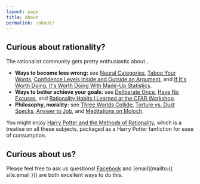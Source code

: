 ```yaml
---
layout: page
title: About
permalink: /about/
---
```


## Curious about rationality?
The rationalist community gets pretty enthusiastic about...

* **Ways to become less wrong:** see
  [Neural Categories](http://lesswrong.com/lw/nn/neural_categories/),
  [Taboo Your Words](http://lesswrong.com/lw/nu/taboo_your_words/),
  [Confidence Levels Inside and Outside an Argument](http://lesswrong.com/lw/3be/confidence_levels_inside_and_outside_an_argument/),
  and
  [If It's Worth Doing, It's Worth Doing With Made-Up Statistics](http://slatestarcodex.com/2013/05/02/if-its-worth-doing-its-worth-doing-with-made-up-statistics/).
* **Ways to better achieve your goals:** see
  [Deliberate Once](http://mindingourway.com/deliberate-once/),
  [Have No Excuses](http://mindingourway.com/have-no-excuses/),
  and
  [Rationality Habits I Learned at the CFAR Workshop](http://lesswrong.com/lw/gxr/rationality_habits_i_learned_at_the_cfar_workshop/).
* **Philosophy, morality:** see
  [Three Worlds Collide](http://lesswrong.com/lw/y4/three_worlds_collide_08/),
  [Torture vs. Dust Specks](http://lesswrong.com/lw/kn/torture_vs_dust_specks/),
  [Answer to Job](http://slatestarcodex.com/2015/03/15/answer-to-job/),
  and
  [Meditations on Moloch](http://slatestarcodex.com/2014/07/30/meditations-on-moloch/).

You might enjoy [Harry Potter and the Methods of Rationality](http://hpmor.com/chapter/1), which is a treatise on all these subjects, packaged as a Harry Potter fanfiction for ease of consumption.

## Curious about us?
Please feel free to ask us questions! [Facebook](https://www.facebook.com/groups/seattlerationality/) and [email](mailto:{{ site.email }}) are both excellent ways to do this.
